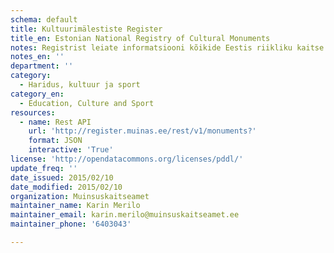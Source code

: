 ```yaml
---
schema: default
title: Kultuurimälestiste Register
title_en: Estonian National Registry of Cultural Monuments
notes: Registrist leiate informatsiooni kõikide Eestis riikliku kaitse all olevate mälestiste kohta.
notes_en: ''
department: ''
category:
  - Haridus, kultuur ja sport
category_en:
  - Education, Culture and Sport
resources:
  - name: Rest API
    url: 'http://register.muinas.ee/rest/v1/monuments?'
    format: JSON
    interactive: 'True'
license: 'http://opendatacommons.org/licenses/pddl/'
update_freq: ''
date_issued: 2015/02/10
date_modified: 2015/02/10
organization: Muinsuskaitseamet
maintainer_name: Karin Merilo
maintainer_email: karin.merilo@muinsuskaitseamet.ee
maintainer_phone: '6403043'

---
```

